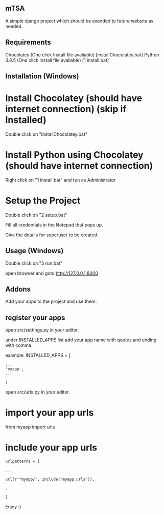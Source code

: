 ## mTSA
A simple django project which should be exended to future website as needed.

## Requirements
Chocolatey (One click Install file avaliable) [installChocolatey.bat]
Python 3.8.5 (One click Install file avaliable) [1 install.bat]

## Installation (Windows)
# Install Chocolatey (should have internet connection) (skip if Installed)
Double click on "installChocolatey.bat"

# Install Python using Chocolatey (should have internet connection)
Right click on "1 install.bat" and run as Administrator

# Setup the Project
Double click on "2 setup.bat"

Fill all credentials in the Notepad that pops up.

Give the details for superuser to be created.

## Usage (Windows)
Double click on "3 run.bat"

open browser and goto http://127.0.0.1:8000

## Addons
Add your apps to the project and use them.

## register your apps
open src/settings.py in your editor.

under INSTALLED_APPS list add your app name with qoutes and ending with comma

example:
    INSTALLED_APPS = [

    ...
    'myapp',
    ...

    ]

open src/urls.py in your editor.

# import your app urls
from myapp import urls

# include your app urls
    urlpatterns = [

    ...

    url(r'^myapp/', include('myapp.urls')),

    ...

    ]

Enjoy :)
